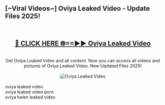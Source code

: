 <h2>[~Viral Videos~] Oviya Leaked Video - Update Files 2025!</h2>
<br>
<div align="center">
<h2><a href="https://betterlinks.top/A2PfLJ" rel="nofollow">🔴 CLICK HERE 🌐==►► Oviya Leaked Video</a></h2>
<br>
Get Oviya Leaked Video and all content. Now you can access all videos and pictures of Oviya Leaked Video. New Updated Files 2025!
<br>
<br>
<a href="https://betterlinks.top/A2PfLJ" rel="nofollow" data-target="animated-image.originalLink"><img src="https://i.ibb.co.com/WyWwxjT/player-gif2.gif" alt="Oviya Leaked Video" style="max-width: 100%; display: inline-block;" data-target="animated-image.originalImage"></a>
</div>
<br>
oviya leaked video<br>
oviya leaked video porn<br>
oviya helen leaked video